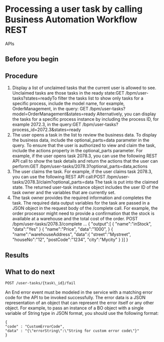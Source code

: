 # Processing a user task by calling Business Automation Workflow REST
APIs

## Before you begin

## Procedure

1. Display a list of unclaimed tasks that the current user
is allowed to see.  Unclaimed tasks are those tasks in
the ready state:GET /bpm/user-tasks?states=readyTo
filter the tasks list to show only tasks for a specific process, include
the model name, for example, OrderManagement, in the query: GET /bpm/user-tasks?model=OrderManagement&states=ready 
Alternatively, you can display the tasks for a specific
process instance by including the process ID, for example 2072.3,
in the query:GET /bpm/user-tasks?process\_id=2072.3&states=ready
2. The user opens a task in the list to review the business
data. To display the business data, include the optional\_parts=data parameter
in the query. To ensure that the user is authorized to view and claim
the task, include the actions property in the optional\_parts parameter.
For example, if the user opens task 2078.3, you can use
the following REST API call to show the task details and return the
actions that the user can perform:GET /bpm/user-tasks/2078.3?optional\_parts=data,actions
3. The user claims the task. For example, if
the user claims task 2078.3, you can use the following REST API call:POST /bpm/user-tasks/2078.3/claim?optional\_parts=data 
The task is put into the claimed
state. The returned user-task instance object includes the user ID
of the task owner and the variables that are currently set.
4. The task owner provides the required information and completes
the task. The required data output variables for
the task are passed in a JSON object in the request body of the /complete call.
For example, the order processor might need to provide a confirmation
that the stock is available at a warehouse and the total cost of the
order. POST /bpm/user-tasks/2078.3/complete
...
{
   "output":[
      {
         "name":"inStock",
         "data":"Yes"
       }
       {
          "name":"Price",
          "data":"1000",
       }
       {
          "name":"warehouseAddress",
          "data":{
             "street":"Mystreet", 
             "houseNo":"12", 
             "postCode":"1234", 
             "city":"Mycity" 
            }
        }]
}

## Results

## What to do next

```
POST /user-tasks/{task\_id}/fail
```

An End error
event must be modeled in the service with a matching error code for the API to be invoked
successfully. The error data is a JSON representation of an object that can represent the error
itself or any other object. For example, to pass an instance of a BO object with a single variable
of String type in JSON format, you should use the following
format:

```
{
"code" : "CustomErrorCode",
"data" : "{\"errorString\":\"String for custom error code\"}"
}
```
